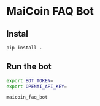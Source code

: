 # MaiCoin FAQ Bot

## Instal

```sh
pip install .
```

## Run the bot

```sh
export BOT_TOKEN=
export OPENAI_API_KEY=

maicoin_faq_bot
```
